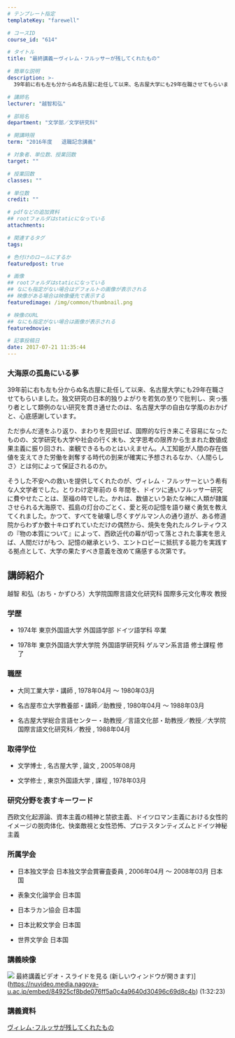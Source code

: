 ```yaml
---
# テンプレート指定
templateKey: "farewell"

# コースID
course_id: "614"

# タイトル
title: "最終講義ーヴィレム・フルッサーが残してくれたもの"

# 簡単な説明
description: >-
  39年前に右も左も分からぬ名古屋に赴任して以来、名古屋大学にも29年在職させてもらいました。独文研究の日本的独りよがりを若気の至りで批判し、突っ張り者として類例のない研究を貫き通せたのは、名古...

# 講師名
lecturer: "越智和弘"

# 部局名
department: "文学部／文学研究科"

# 開講時限
term: "2016年度	退職記念講義"

# 対象者、単位数、授業回数
target: ""

# 授業回数
classes: ""

# 単位数
credit: ""

# pdfなどの追加資料
## rootフォルダはstaticになっている
attachments: 

# 関連するタグ
tags:

# 色付けのロールにするか
featuredpost: true

# 画像
## rootフォルダはstaticになっている
## なにも指定がない場合はデフォルトの画像が表示される
## 映像がある場合は映像優先で表示する
featuredimage: /img/common/thumbnail.png

# 映像のURL
## なにも指定がない場合は画像が表示される
featuredmovie: 

# 記事投稿日
date: 2017-07-21 11:35:44
---
```


### 大海原の孤島にいる夢


39年前に右も左も分からぬ名古屋に赴任して以来、名古屋大学にも29年在職させてもらいました。独文研究の日本的独りよがりを若気の至りで批判し、突っ張り者として類例のない研究を貫き通せたのは、名古屋大学の自由な学風のおかげと、心底感謝しています。

ただ歩んだ道をふり返り、まわりを見回せば、国際的な行き来こそ容易になったものの、文学研究も大学や社会の行く末も、文字思考の限界から生まれた数値成果主義に振り回され、楽観できるものとはいえません。人工知能が人間の存在価値を支えてきた労働を剥奪する時代の到来が確実に予想されるなか、〈人間らしさ〉とは何によって保証されるのか。

そうした不安への救いを提供してくれたのが、ヴィレム ･ フルッサーという希有な人文学者でした。とりわけ定年前の 6 年間を、ドイツに通いフルッサー研究に費やせたことは、至福の時でした。かれは、数値という新たな神に人類が隷属させられる大海原で、孤島の灯台のごとく、愛と死の記憶を語り継ぐ勇気を教えてくれました。かつて、すべてを破壊し尽くすゲルマン人の通り道が、ある修道院からわずか数十キロずれていただけの偶然から、焼失を免れたルクレティウスの『物の本質について』によって、西欧近代の幕が切って落とされた事実を思えば、人間だけがもつ、記憶の継承という、エントロピーに抵抗する能力を実践する拠点として、大学の果たすべき意義を改めて痛感する次第です。


## 講師紹介


越智 和弘（おち・かずひろ）大学院国際言語文化研究科 国際多元文化専攻 教授


### 学歴



* 1974年 東京外国語大学 外国語学部 ドイツ語学科 卒業

* 1978年 東京外国語大学大学院 外国語学研究科 ゲルマン系言語 修士課程 修了


### 職歴



* 大同工業大学・講師 , 1978年04月 ～ 1980年03月

* 名古屋市立大学教養部・講師／助教授 , 1980年04月 ～ 1988年03月

* 名古屋大学総合言語センター・助教授／言語文化部・助教授／教授／大学院国際言語文化研究科／教授 , 1988年04月


### 取得学位



* 文学博士 , 名古屋大学 , 論文 , 2005年08月

* 文学修士 , 東京外国語大学 , 課程 , 1978年03月


### 研究分野を表すキーワード


西欧文化起源論、資本主義の精神と禁欲主義、ドイツロマン主義における女性的イメージの脱肉体化、快楽敵視と女性恐怖、プロテスタンティズムとドイツ神秘主義


### 所属学会



* 日本独文学会 日本独文学会賞審査委員 , 2006年04月 ～ 2008年03月 日本国

* 表象文化論学会 日本国

* 日本ラカン協会 日本国

* 日本比較文学会 日本国

* 世界文学会 日本国


### 講義映像



![](/files/614/3592.jpg) 最終講義ビデオ・スライドを見る (新しいウィンドウが開きます)](https://nuvideo.media.nagoya-u.ac.jp/embed/84925cf8bde076ff5a0c4a9640d30496c69d8c4b) (1:32:23)


### 講義資料


[ヴィレム･フルッサが残してくれたもの](/files/614/ochi_2017.02.07.pdf) 
